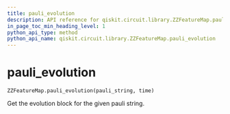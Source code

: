 ```yaml
---
title: pauli_evolution
description: API reference for qiskit.circuit.library.ZZFeatureMap.pauli_evolution
in_page_toc_min_heading_level: 1
python_api_type: method
python_api_name: qiskit.circuit.library.ZZFeatureMap.pauli_evolution
---
```


# pauli\_evolution

<span id="qiskit.circuit.library.ZZFeatureMap.pauli_evolution" />

`ZZFeatureMap.pauli_evolution(pauli_string, time)`

Get the evolution block for the given pauli string.

